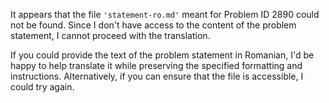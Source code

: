 It appears that the file `'statement-ro.md'` meant for Problem ID 2890 could not be found. Since I don't have access to the content of the problem statement, I cannot proceed with the translation.

If you could provide the text of the problem statement in Romanian, I'd be happy to help translate it while preserving the specified formatting and instructions. Alternatively, if you can ensure that the file is accessible, I could try again.